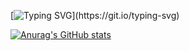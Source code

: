 <!--
**kliperCO/kliperCO** is a ✨ _special_ ✨ repository because its `README.md` (this file) appears on your GitHub profile.

Here are some ideas to get you started:

- 🔭 I’m currently working on ...
- 🌱 I’m currently learning ...
- 👯 I’m looking to collaborate on ...
- 🤔 I’m looking for help with ...
- 💬 Ask me about ...
- 📫 How to reach me: ...
- 😄 Pronouns: ...
- ⚡ Fun fact: ...
-->
[![Typing SVG](https://readme-typing-svg.herokuapp.com?color=%2336BCF7&lines=Hi+there!+Kliper's+here.)](https://git.io/typing-svg)

[![Anurag's GitHub stats](https://github-readme-stats.vercel.app/api?username=kliperCO&show_icons=true&theme=radical)](https://github.com/anuraghazra/github-readme-stats)
